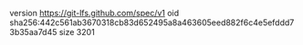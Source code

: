 version https://git-lfs.github.com/spec/v1
oid sha256:442c561ab3670318cb83d652495a8a463605eed882f6c4e5efddd73b35aa7d45
size 3201
